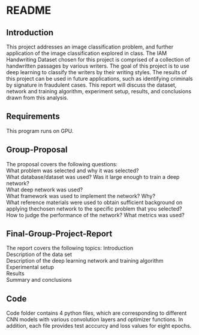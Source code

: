 # README
## Introduction

This project addresses an image classification problem, and further application of the image classification explored in class. The IAM Handwriting Dataset chosen for this project is comprised of a collection of handwritten passages by various writers. The goal of this project is to use deep learning to classify the writers by their writing styles. The results of this project can be used in future applications, such as identifying criminals by signature in fraudulent cases. This report will discuss the dataset, network and training algorithm, experiment setup, results, and conclusions drawn from this analysis.

## Requirements 
This program runs on GPU. 

## Group-Proposal
The proposal covers the following questions:</br>
What problem was selected and why it was selected?</br>
What database/dataset was used? Was it large enough to train a deep network?</br>
What deep network was used?</br>
What framework was used to implement the network? Why?</br>
What reference materials were used to obtain sufficient background on applying thechosen network to the specific problem that you selected?</br>
How to judge the performance of the network? What metrics was used?</br>

## Final-Group-Project-Report
The report covers the following topics:
Introduction</br>
Description of the data set</br>
Description of the deep learning network and training algorithm</br>
Experimental setup</br>
Results</br>
Summary and conclusions</br>

## Code
Code folder contains 4 python files, which are corresponding to different CNN models with various convolution layers and optimizer functions. In addition, each file provides test acccurcy and loss values for eight epochs.


